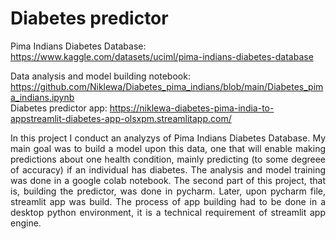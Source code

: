 # Diabetes predictor

Pima Indians Diabetes Database: https://www.kaggle.com/datasets/uciml/pima-indians-diabetes-database    

Data analysis and model building notebook: https://github.com/Niklewa/Diabetes_pima_indians/blob/main/Diabetes_pima_indians.ipynb          
Diabetes predictor app: https://niklewa-diabetes-pima-india-to-appstreamlit-diabetes-app-olsxpm.streamlitapp.com/    

<p align="justify"> In this project I conduct an analyzys of Pima Indians Diabetes Database. My main goal was to build a model upon this data, one that will enable making predictions about one health condition, mainly predicting (to some degreee of accuracy) if an individual has diabetes. The analysis and model training was done in a google colab notebook. The second part of this project, that is, building the predictor, was done in pycharm. Later, upon pycharm file, streamlit app was build. The process of app building had to be done in a desktop python environment, it is a technical requirement of streamlit app engine. </p>       


